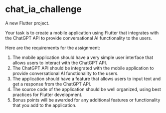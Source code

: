 # chat_ia_challenge

A new Flutter project.

Your task is to create a mobile application using Flutter that integrates with the ChatGPT API to provide conversational AI functionality to the users.

Here are the requirements for the assignment:
1. The mobile application should have a very simple user interface that allows users to interact with the ChatGPT API.
2. The ChatGPT API should be integrated with the mobile application to provide conversational AI functionality to the users.
3. The application should have a feature that allows users to input text and get a response from the ChatGPT API.
4. The source code of the application should be well organized, using best practices for Flutter development.
5. Bonus points will be awarded for any additional features or functionality that you add to the application.
